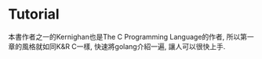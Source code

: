 # Tutorial
本書作者之一的Kernighan也是The C Programming Language的作者, 所以第一章的風格就如同K&R C一樣, 快速將golang介紹一遍, 讓人可以很快上手.